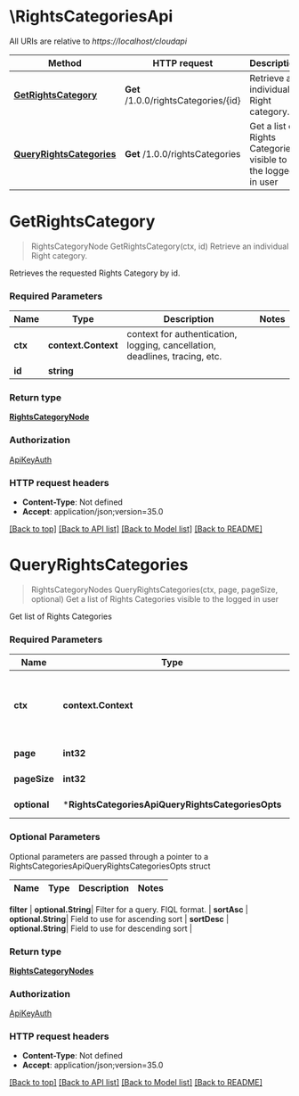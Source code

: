 # \RightsCategoriesApi

All URIs are relative to *https://localhost/cloudapi*

Method | HTTP request | Description
------------- | ------------- | -------------
[**GetRightsCategory**](RightsCategoriesApi.md#GetRightsCategory) | **Get** /1.0.0/rightsCategories/{id} | Retrieve an individual Right category.
[**QueryRightsCategories**](RightsCategoriesApi.md#QueryRightsCategories) | **Get** /1.0.0/rightsCategories | Get a list of Rights Categories visible to the logged in user


# **GetRightsCategory**
> RightsCategoryNode GetRightsCategory(ctx, id)
Retrieve an individual Right category.

Retrieves the requested Rights Category by id.

### Required Parameters

Name | Type | Description  | Notes
------------- | ------------- | ------------- | -------------
 **ctx** | **context.Context** | context for authentication, logging, cancellation, deadlines, tracing, etc.
  **id** | **string**|  | 

### Return type

[**RightsCategoryNode**](RightsCategoryNode.md)

### Authorization

[ApiKeyAuth](../README.md#ApiKeyAuth)

### HTTP request headers

 - **Content-Type**: Not defined
 - **Accept**: application/json;version=35.0

[[Back to top]](#) [[Back to API list]](../README.md#documentation-for-api-endpoints) [[Back to Model list]](../README.md#documentation-for-models) [[Back to README]](../README.md)

# **QueryRightsCategories**
> RightsCategoryNodes QueryRightsCategories(ctx, page, pageSize, optional)
Get a list of Rights Categories visible to the logged in user

Get list of Rights Categories 

### Required Parameters

Name | Type | Description  | Notes
------------- | ------------- | ------------- | -------------
 **ctx** | **context.Context** | context for authentication, logging, cancellation, deadlines, tracing, etc.
  **page** | **int32**| Page to fetch, zero offset. | [default to 1]
  **pageSize** | **int32**| Results per page to fetch. | [default to 25]
 **optional** | ***RightsCategoriesApiQueryRightsCategoriesOpts** | optional parameters | nil if no parameters

### Optional Parameters
Optional parameters are passed through a pointer to a RightsCategoriesApiQueryRightsCategoriesOpts struct

Name | Type | Description  | Notes
------------- | ------------- | ------------- | -------------


 **filter** | **optional.String**| Filter for a query.  FIQL format. | 
 **sortAsc** | **optional.String**| Field to use for ascending sort | 
 **sortDesc** | **optional.String**| Field to use for descending sort | 

### Return type

[**RightsCategoryNodes**](RightsCategoryNodes.md)

### Authorization

[ApiKeyAuth](../README.md#ApiKeyAuth)

### HTTP request headers

 - **Content-Type**: Not defined
 - **Accept**: application/json;version=35.0

[[Back to top]](#) [[Back to API list]](../README.md#documentation-for-api-endpoints) [[Back to Model list]](../README.md#documentation-for-models) [[Back to README]](../README.md)


